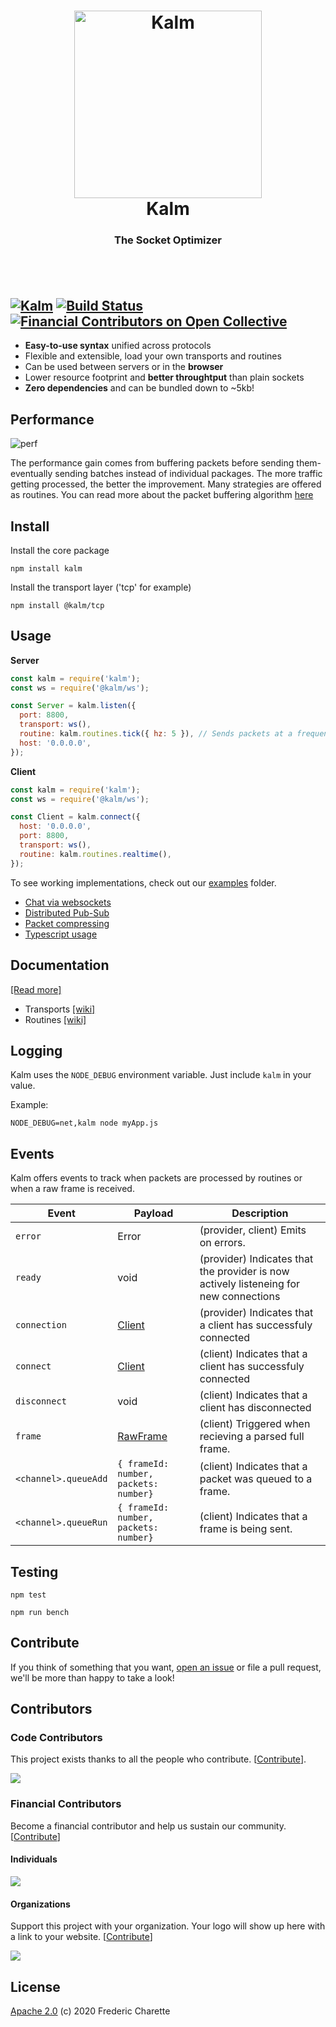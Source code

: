 <h1 align="center">
  <a title="The socket optimizer" href="http://kalm.js.org">
    <img alt="Kalm" width="300px" src="https://kalm.js.org/images/kalmv3.png" />
    <br/>
  </a>
  Kalm
</h1>
<h3 align="center">
  The Socket Optimizer
  <br/><br/>
</h3>
<br/>

[![Kalm](https://img.shields.io/npm/v/kalm.svg)](https://www.npmjs.com/package/kalm)
[![Build Status](https://github.com/kalm/kalm.js/workflows/master-status/badge.svg)](https://github.com/kalm/kalm.js/actions?query=workflow%3A+master-status)
[![Financial Contributors on Open Collective](https://opencollective.com/kalm/all/badge.svg?label=financial+contributors)](https://opencollective.com/kalm) 
---

- **Easy-to-use syntax** unified across protocols
- Flexible and extensible, load your own transports and routines
- Can be used between servers or in the **browser**
- Lower resource footprint and **better throughtput** than plain sockets
- **Zero dependencies** and can be bundled down to ~5kb!


## Performance

<img align="center" alt="perf" src="https://kalm.js.org/images/kalmv3chart.png" />

The performance gain comes from buffering packets before sending them- eventually sending batches instead of individual packages. The more traffic getting processed, the better the improvement. Many strategies are offered as routines. You can read more about the packet buffering algorithm [here](https://en.wikipedia.org/wiki/Nagle%27s_algorithm)

## Install

Install the core package

`npm install kalm`

Install the transport layer ('tcp' for example)

`npm install @kalm/tcp`

## Usage

**Server**

```javascript
const kalm = require('kalm');
const ws = require('@kalm/ws');

const Server = kalm.listen({
  port: 8800,
  transport: ws(),
  routine: kalm.routines.tick({ hz: 5 }), // Sends packets at a frequency of 5 Hz (200ms)
  host: '0.0.0.0',
});
```

**Client**

```javascript
const kalm = require('kalm');
const ws = require('@kalm/ws');

const Client = kalm.connect({
  host: '0.0.0.0',
  port: 8800,
  transport: ws(),
  routine: kalm.routines.realtime(),
});
```
To see working implementations, check out our [examples](https://github.com/kalm/kalm.js/tree/master/examples) folder.

- [Chat via websockets](https://github.com/kalm/kalm.js/tree/master/examples/chat_websocket)
- [Distributed Pub-Sub](https://github.com/kalm/kalm.js/tree/master/examples/distributed_pub_sub)
- [Packet compressing](https://github.com/kalm/kalm.js/tree/master/examples/compression)
- [Typescript usage](https://github.com/kalm/kalm.js/tree/master/examples/typescript)

## Documentation

[[Read more]](https://github.com/kalm/kalm.js/wiki/How-it-works)

- Transports [[wiki]](https://github.com/kalm/kalm.js/wiki/Transports)
- Routines  [[wiki]](https://github.com/kalm/kalm.js/wiki/Routines)

## Logging

Kalm uses the `NODE_DEBUG` environment variable. Just include `kalm` in your value.

Example: 

`NODE_DEBUG=net,kalm node myApp.js`

## Events

Kalm offers events to track when packets are processed by routines or when a raw frame is received.

| Event | Payload | Description |
| --- | --- | --- |
| `error` | Error | (provider, client) Emits on errors. |
| `ready` | void | (provider) Indicates that the provider is now actively listeneing for new connections |
| `connection` | [Client](./types.d.ts#L35) | (provider) Indicates that a client has successfuly connected |
| `connect` | [Client](./types.d.ts#L35) | (client) Indicates that a client has successfuly connected |
| `disconnect` | void | (client) Indicates that a client has disconnected |
| `frame` | [RawFrame](./types.d.ts#L111) | (client) Triggered when recieving a parsed full frame. |
| `<channel>.queueAdd` | ```{ frameId: number, packets: number}``` | (client) Indicates that a packet was queued to a frame. |
| `<channel>.queueRun` | ```{ frameId: number, packets: number}``` | (client) Indicates that a frame is being sent. |

## Testing

`npm test`


`npm run bench`

## Contribute

If you think of something that you want, [open an issue](//github.com/kalm/kalm.js/issues/new) or file a pull request, we'll be more than happy to take a look!

## Contributors

### Code Contributors

This project exists thanks to all the people who contribute. [[Contribute](CONTRIBUTING.md)].

<a href="https://github.com/kalm/kalm.js/graphs/contributors"><img src="https://opencollective.com/kalm/contributors.svg?width=890&button=false" /></a>

### Financial Contributors

Become a financial contributor and help us sustain our community. [[Contribute](https://opencollective.com/kalm/contribute)]

#### Individuals

<a href="https://opencollective.com/kalm"><img src="https://opencollective.com/kalm/individuals.svg?width=890"></a>

#### Organizations

Support this project with your organization. Your logo will show up here with a link to your website. [[Contribute](https://opencollective.com/kalm/contribute)]

<a href="https://opencollective.com/kalm/organization/0/website"><img src="https://opencollective.com/kalm/organization/0/avatar.svg"></a>

## License 

[Apache 2.0](LICENSE) (c) 2020 Frederic Charette
